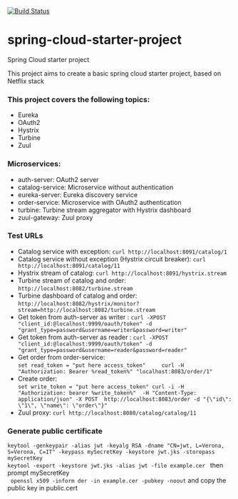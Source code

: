 [![Build Status](https://travis-ci.org/ExampleDriven/spring-cloud-hystrix-example.svg?branch=master)](https://travis-ci.org/ExampleDriven/spring-cloud-hystrix-example)
# spring-cloud-starter-project
Spring Cloud starter project

This project aims to create a basic spring cloud starter project, based on Netflix stack
 
### This project covers the following topics:


- Eureka
- OAuth2
- Hystrix
- Turbine
- Zuul

### Microservices:

- auth-server: OAuth2 server 
- catalog-service: Microservice without authentication
- eureka-server: Eureka discovery service
- order-service: Microservice with OAuth2 authentication
- turbine: Turbine stream aggregator with Hystrix dashboard
- zuul-gateway: Zuul proxy 

### Test URLs

 - Catalog service with exception: ```curl http://localhost:8091/catalog/1```
 - Catalog service without exception (Hystrix circuit breaker): ```curl http://localhost:8091/catalog/11```
 - Hystrix stream of catalog: ```curl http://localhost:8091/hystrix.stream ```
 - Turbine stream of catalog and order:  ```http://localhost:8082/turbine.stream```
 - Turbine dashboard of catalog and order: ```http://localhost:8082/hystrix/monitor?stream=http://localhost:8082/turbine.stream```
 - Get token from auth-server as writer :  ```curl -XPOST "client_id:@localhost:9999/oauth/token" -d "grant_type=password&username=writer&password=writer"```
 - Get token from auth-server as reader :  ```curl -XPOST "client_id:@localhost:9999/oauth/token" -d "grant_type=password&username=reader&password=reader"``` 
 - Get order from order-service:<br />
  ``` set read_token = "put here access_token"     curl -H "Authorization: Bearer %read_token%" "localhost:8083/order/1"   ```
 - Create order:<br />
   ``` set write_token = "put here access_token" curl -i -H "Authorization: bearer %write_token%"  -H "Content-Type: application/json" -X POST  http://localhost:8083/order -d "{\"id\": \"1\", \"name\": \"order\"}" ```
 - Zuul proxy: ```curl http://localhost:8080/catalog/catalog/11```
 
 
 ### Generate public certificate 
 
 ```keytool -genkeypair -alias jwt -keyalg RSA -dname "CN=jwt, L=Verona, S=Verona, C=IT" -keypass mySecretKey -keystore jwt.jks -storepass mySecretKey``` <br />
 ```keytool -export -keystore jwt.jks -alias jwt -file example.cer ``` then prompt mySecretKey  <br />
``` openssl x509 -inform der -in example.cer -pubkey -noout``` and copy the public key in public.cert
 
